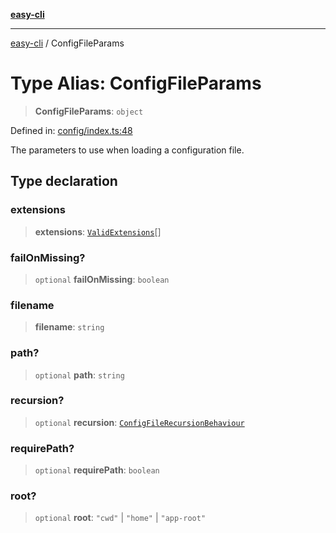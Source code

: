 [**easy-cli**](../README.md)

***

[easy-cli](../globals.md) / ConfigFileParams

# Type Alias: ConfigFileParams

> **ConfigFileParams**: `object`

Defined in: [config/index.ts:48](https://github.com/patrickeaton/easy-cli/blob/273fbeda7c9fba29e0eebd0183c0f5c4b12461f3/src/config/index.ts#L48)

The parameters to use when loading a configuration file.

## Type declaration

### extensions

> **extensions**: [`ValidExtensions`](ValidExtensions.md)[]

### failOnMissing?

> `optional` **failOnMissing**: `boolean`

### filename

> **filename**: `string`

### path?

> `optional` **path**: `string`

### recursion?

> `optional` **recursion**: [`ConfigFileRecursionBehaviour`](ConfigFileRecursionBehaviour.md)

### requirePath?

> `optional` **requirePath**: `boolean`

### root?

> `optional` **root**: `"cwd"` \| `"home"` \| `"app-root"`
